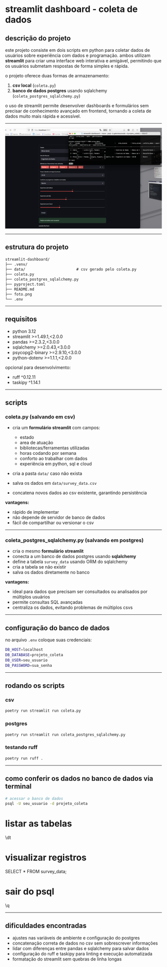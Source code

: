 # streamlit dashboard - coleta de dados

## descrição do projeto

este projeto consiste em dois scripts em python para coletar dados de usuários sobre experiência com dados e programação. ambos utilizam **streamlit** para criar uma interface web interativa e amigável, permitindo que os usuários submetam respostas de forma simples e rápida.

o projeto oferece duas formas de armazenamento:

1. **csv local** (`coleta.py`)  
2. **banco de dados postgres** usando sqlalchemy (`coleta_postgres_sqlalchemy.py`)

o uso de streamlit permite desenvolver dashboards e formulários sem precisar de conhecimento avançado em frontend, tornando a coleta de dados muito mais rápida e acessível.

---

![funcionamento do banco e dashboard](./foto.png)

---

## estrutura do projeto 

```properties
streamlit-dashboard/
├── .venv/
├── data/                       # csv gerado pelo coleta.py
├── coleta.py
├── coleta_postgres_sqlalchemy.py
├── pyproject.toml
├── README.md
├── foto.png
└── .env

```

--- 

## requisitos

* python 3.12
* streamlit >=1.49.1,<2.0.0
* pandas >=2.3.2,<3.0.0
* sqlalchemy >=2.0.43,<3.0.0
* psycopg2-binary >=2.9.10,<3.0.0
* python-dotenv >=1.1.1,<2.0.0

opcional para desenvolvimento:

* ruff ^0.12.11
* taskipy ^1.14.1

---

## scripts

### coleta.py (salvando em csv)

* cria um **formulário streamlit** com campos:
  * estado
  * area de atuação
  * bibliotecas/ferramentas utilizadas
  * horas codando por semana
  * conforto ao trabalhar com dados
  * experiência em python, sql e cloud

* cria a pasta `data/` caso não exista  
* salva os dados em `data/survey_data.csv`  
* concatena novos dados ao csv existente, garantindo persistência  

**vantagens:**

* rápido de implementar  
* não depende de servidor de banco de dados  
* fácil de compartilhar ou versionar o csv  

---

### coleta_postgres_sqlalchemy.py (salvando em postgres)

* cria o mesmo **formulário streamlit**  
* conecta a um banco de dados postgres usando **sqlalchemy**  
* define a tabela `survey_data` usando ORM do sqlalchemy  
* cria a tabela se não existir  
* salva os dados diretamente no banco  

**vantagens:**

* ideal para dados que precisam ser consultados ou analisados por múltiplos usuários  
* permite consultas SQL avançadas  
* centraliza os dados, evitando problemas de múltiplos csvs  

---
## configuração do banco de dados

no arquivo `.env` coloque suas credenciais:

```bash
DB_HOST=localhost
DB_DATABASE=projeto_coleta
DB_USER=seu_usuario
DB_PASSWORD=sua_senha
```
---

## rodando os scripts

### csv

```bash
poetry run streamlit run coleta.py
```
### postgres

```bash
poetry run streamlit run coleta_postgres_sqlalchemy.py

```

### testando ruff

```bash
poetry run ruff .
```

---
## como conferir os dados no banco de dados via terminal

```bash
# acessar o banco de dados
psql -U seu_usuario -d projeto_coleta
```

# listar as tabelas
\dt

# visualizar registros
SELECT * FROM survey_data;

# sair do psql
\q

--- 

## dificuldades encontradas

* ajustes nas variáveis de ambiente e configuração do postgres  
* concatenação correta de dados no csv sem sobrescrever informações  
* lidar com diferenças entre pandas e sqlalchemy para salvar dados  
* configuração do ruff e taskipy para linting e execução automatizada  
* formatação do streamlit sem quebras de linha longas
